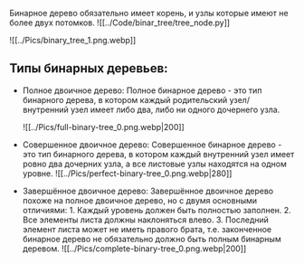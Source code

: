 Бинарное дерево обязательно имеет корень, и узлы которые имеют не более двух потомков.
![[../Code/binar_tree/tree_node.py]]

![[../Pics/binary_tree_1.png.webp]]

## Типы бинарных деревьев:
 - Полное двоичное дерево:
	Полное бинарное дерево - это тип бинарного дерева, в котором каждый родительский узел/внутренний узел имеет либо два, либо ни одного дочернего узла.
	
	![[../Pics/full-binary-tree_0.png.webp|200]]
- Совершенное двоичное дерево:
	Совершенное бинарное дерево - это тип бинарного дерева, в котором каждый внутренний узел имеет ровно два дочерних узла, а все листовые узлы находятся на одном уровне.
![[../Pics/perfect-binary-tree_0.png.webp|280]]

- Завершённое двоичное дерево:
	Завершённое двоичное дерево похоже на полное двоичное дерево, но с двумя основными отличиями:
		1. Каждый уровень должен быть полностью заполнен.
		2. Все элементы листа должны наклоняться влево.
		3. Последний элемент листа может не иметь правого брата, т.е. законченное бинарное дерево не обязательно должно быть полным бинарным деревом.
	![[../Pics/complete-binary-tree_0.png.webp|200]]